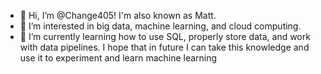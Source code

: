 - 👋 Hi, I’m @Change405! I'm also known as Matt.
- 👀 I’m interested in big data, machine learning, and cloud computing.
- 🌱 I’m currently learning how to use SQL, properly store data, and work with data pipelines. I hope that in future I can take this knowledge and use it to experiment and learn machine learning


<!---
Change405/Change405 is a ✨ special ✨ repository because its `README.md` (this file) appears on your GitHub profile.
You can click the Preview link to take a look at your changes.
--->
